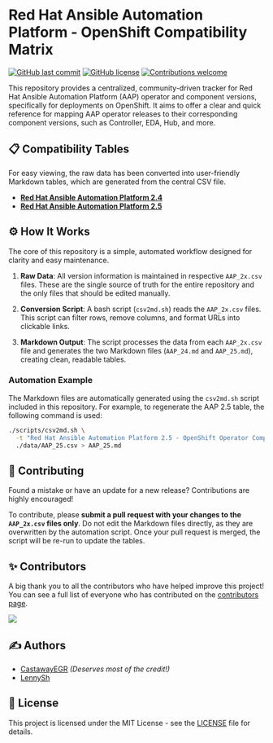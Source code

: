 # Red Hat Ansible Automation Platform - OpenShift Compatibility Matrix

[![GitHub last commit](https://img.shields.io/github/last-commit/lennysh/aap-openshift-compatibility-matrix.svg)](https://github.com/lennysh/aap-openshift-compatibility-matrix/commits/main) [![GitHub license](https://img.shields.io/github/license/lennysh/aap-openshift-compatibility-matrix.svg)](https://github.com/lennysh/aap-openshift-compatibility-matrix/blob/main/LICENSE) [![Contributions welcome](https://img.shields.io/badge/contributions-welcome-brightgreen.svg)](https://github.com/lennysh/aap-openshift-compatibility-matrix/pulls)

This repository provides a centralized, community-driven tracker for Red Hat Ansible Automation Platform (AAP) operator and component versions, specifically for deployments on OpenShift. It aims to offer a clear and quick reference for mapping AAP operator releases to their corresponding component versions, such as Controller, EDA, Hub, and more.

## 📋 Compatibility Tables

For easy viewing, the raw data has been converted into user-friendly Markdown tables, which are generated from the central CSV file.

* [**Red Hat Ansible Automation Platform 2.4**](./AAP_24.md)
* [**Red Hat Ansible Automation Platform 2.5**](./AAP_25.md)

## ⚙️ How It Works

The core of this repository is a simple, automated workflow designed for clarity and easy maintenance.

1.  **Raw Data**: All version information is maintained in respective `AAP_2x.csv` files. These are the single source of truth for the entire repository and the only files that should be edited manually.

2.  **Conversion Script**: A bash script (`csv2md.sh`) reads the `AAP_2x.csv` files. This script can filter rows, remove columns, and format URLs into clickable links.

3.  **Markdown Output**: The script processes the data from each `AAP_2x.csv` file and generates the two Markdown files (`AAP_24.md` and `AAP_25.md`), creating clean, readable tables.

### Automation Example

The Markdown files are automatically generated using the `csv2md.sh` script included in this repository. For example, to regenerate the AAP 2.5 table, the following command is used:

```bash
./scripts/csv2md.sh \
  -t "Red Hat Ansible Automation Platform 2.5 - OpenShift Operator Component versions" \
  ./data/AAP_25.csv > AAP_25.md
```

## 🤝 Contributing

Found a mistake or have an update for a new release? Contributions are highly encouraged!

To contribute, please **submit a pull request with your changes to the `AAP_2x.csv` files only**. Do not edit the Markdown files directly, as they are overwritten by the automation script. Once your pull request is merged, the script will be re-run to update the tables.

## ✨ Contributors

A big thank you to all the contributors who have helped improve this project! You can see a full list of everyone who has contributed on the [contributors page](https://github.com/lennysh/aap-openshift-compatibility-matrix/graphs/contributors).

<a href = "https://github.com/lennysh/aap-openshift-compatibility-matrix/graphs/contributors">
  <img src = "https://contrib.rocks/image?repo=lennysh/aap-openshift-compatibility-matrix"/>
</a>

## ✍️ Authors

* [CastawayEGR](https://github.com/CastawayEGR) *(Deserves most of the credit!)*
* [LennySh](https://github.com/lennysh)

## 📜 License

This project is licensed under the MIT License - see the [LICENSE](LICENSE) file for details.